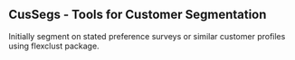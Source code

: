 <!-- README.md is generated from README.Rmd. Please edit that file -->
CusSegs - Tools for Customer Segmentation
-----------------------------------------

Initially segment on stated preference surveys or similar customer profiles using flexclust package.
